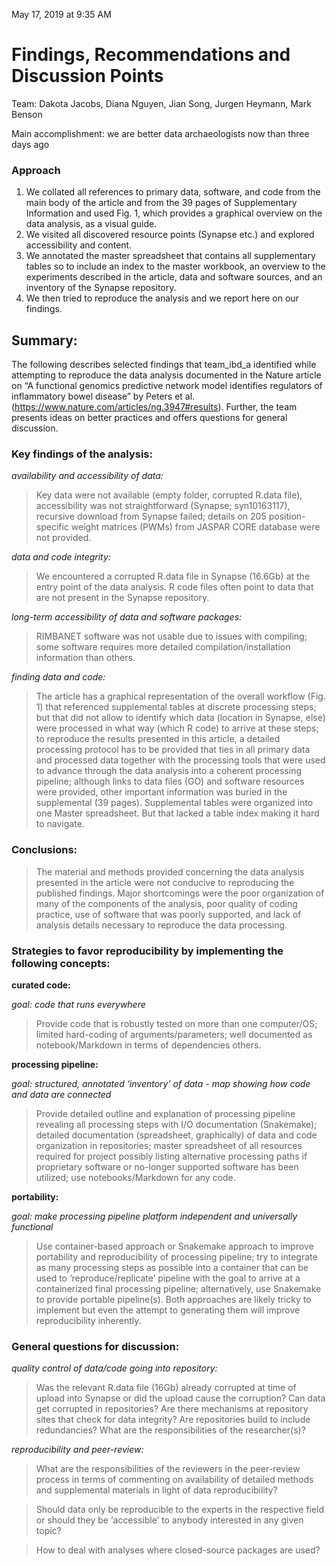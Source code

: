 
May 17, 2019 at 9:35 AM

# **Findings, Recommendations and Discussion Points**

Team: Dakota Jacobs, Diana Nguyen, Jian Song, Jurgen Heymann, Mark Benson

Main accomplishment: we are better data archaeologists now than three days ago

### **Approach**
1. We collated all references to primary data, software, and code from the main body of the article and from the 39 pages of Supplementary Information and used Fig. 1, which provides a graphical overview on the data analysis, as a visual guide.
2. We visited all discovered resource points (Synapse etc.) and explored accessibility and content.
3. We annotated the master spreadsheet that contains all supplementary tables so to include an index to the master workbook, an overview to the experiments described in the article, data and software sources, and an inventory of the Synapse repository.
4. We then tried to reproduce the analysis and we report here on our findings.

## **Summary:**

The following describes selected findings that team_ibd_a identified while attempting to reproduce the data analysis documented in the Nature article on “A functional genomics predictive network model identifies regulators of inflammatory bowel disease” by Peters et al. (https://www.nature.com/articles/ng.3947#results). Further, the team presents ideas on better practices and offers questions for general discussion. 

### **Key findings of the analysis:**

*availability and accessibility of data:*   
>Key data were not available (empty folder, corrupted R.data file), accessibility was not straightforward (Synapse; syn10163117), recursive download from Synapse failed; details on 205 position-specific weight matrices (PWMs) from JASPAR CORE database were not provided.

*data and code integrity:*  
>We encountered a corrupted R.data file in Synapse (16.6Gb) at the entry point of the data analysis. R code files often point to data that are not present in the Synapse repository.

*long-term accessibility of data and software packages:*  
>RIMBANET software was not usable due to issues with compiling; some software requires more detailed compilation/installation information than others.

*finding data and code:*  
>The article has a graphical representation of the overall workflow (Fig. 1) that referenced supplemental tables at discrete processing steps; but that did not allow to identify which data (location in Synapse, else) were processed in what way (which R code) to arrive at these steps; to reproduce the results presented in this article, a detailed processing protocol has to be provided that ties in all primary data and processed data together with the processing tools that were used to advance through the data analysis into a coherent processing pipeline; although links to data files (GO) and software resources were provided, other important information was buried in the supplemental (39 pages). Supplemental tables were organized into one Master spreadsheet. But that lacked a table index making it hard to navigate.

### **Conclusions:**
>The material and methods provided concerning the data analysis presented in the article were not conducive to reproducing the published findings. Major shortcomings were the poor organization of many of the components of the analysis, poor quality of coding practice, use of software that was poorly supported, and lack of analysis details necessary to reproduce the data processing.


### **Strategies to favor reproducibility by implementing the following concepts:**

**curated code:**

*goal: code that runs everywhere*

>Provide code that is robustly tested on more than one computer/OS; limited hard-coding of arguments/parameters; well documented as notebook/Markdown in terms of dependencies others.

**processing pipeline:**

*goal: structured, annotated ‘inventory’ of data - map showing how code and data are connected*

>Provide detailed outline and explanation of processing pipeline revealing all processing steps with I/O documentation (Snakemake); detailed documentation (spreadsheet, graphically) of data and code organization in repositories; master spreadsheet of all resources required for project possibly listing alternative processing paths if proprietary software or no-longer supported software has been utilized; use notebooks/Markdown for any code.

**portability:**

*goal: make processing pipeline platform independent and universally functional*

>Use container-based approach or Snakemake approach to improve portability and reproducibility of processing pipeline; try to integrate as many processing steps as possible into a container that can be used to ‘reproduce/replicate’ pipeline with the goal to arrive at a containerized final processing pipeline; alternatively, use Snakemake to provide portable pipeline(s). Both approaches are likely tricky to implement but even the attempt to generating them will improve reproducibility inherently.

### **General questions for discussion:**

*quality control of data/code going into repository:*
>Was the relevant R.data file (16Gb) already corrupted at time of upload into Synapse or did the upload cause the corruption? Can data get corrupted in repositories? Are there mechanisms at repository sites that check for data integrity? Are repositories build to include redundancies? What are the responsibilities of the researcher(s)?

*reproducibility and peer-review:*
>What are the responsibilities of the reviewers in the peer-review process in terms of commenting on availability of detailed methods and supplemental materials in light of data reproducibility?

>Should data only be reproducible to the experts in the respective field or should they be ‘accessible’ to anybody interested in any given topic?

>How to deal with analyses where closed-source packages are used?

